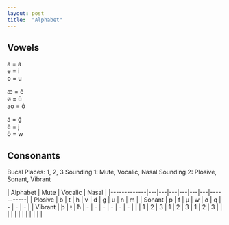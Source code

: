 ```yaml
---
layout: post
title:  "Alphabet" 
---
```


## Vowels

a = a  
e = i  
o = u  

æ = ê  
ø = ü  
ao = ô  

ä = ğ   
ë = j  
ö = w  


## Consonants

Bucal Places:   1, 2, 3
Sounding 1:     Mute, Vocalic, Nasal
Sounding 2:     Plosive, Sonant, Vibrant

| Alphabet    | Mute | Vocalic | Nasal |
|-------------|---|---|---|---|---|---|-----------|
| Plosive     | b | t | h | v | d | g | u | n | m |
| Sonant      | p | f | µ | w | ð | q | - | - | - | 
| Vibrant     | þ | ŧ | ħ | - | - | - | - | - | - | 
|             | 1 | 2 | 3 | 1 | 2 | 3 | 1 | 2 | 3 |
|             |   |   |   |   |   |   |   |   |   |
